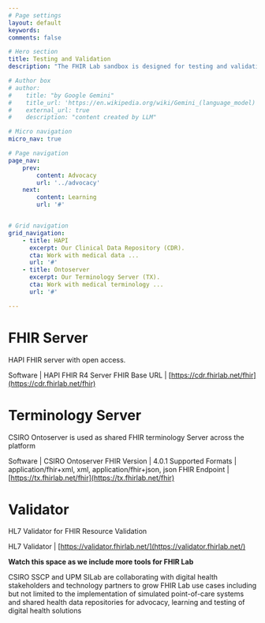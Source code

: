 ```yaml
---
# Page settings
layout: default
keywords:
comments: false

# Hero section
title: Testing and Validation
description: "The FHIR Lab sandbox is designed for testing and validation of standards-based digital health solutions. You can use the available resources below to test your applications and workflows. Please do not use or store real patient health information (PHI) or identifiable data. We strongly advice to use synthetic data exclusively for testing, validation, and learning."

# Author box
# author:
#    title: "by Google Gemini"
#    title_url: 'https://en.wikipedia.org/wiki/Gemini_(language_model)'
#    external_url: true
#    description: "content created by LLM"

# Micro navigation
micro_nav: true

# Page navigation
page_nav:
    prev:
        content: Advocacy
        url: '../advocacy'
    next:
        content: Learning
        url: '#'


# Grid navigation
grid_navigation:
    - title: HAPI
      excerpt: Our Clinical Data Repository (CDR).
      cta: Work with medical data ...
      url: '#'
    - title: Ontoserver
      excerpt: Our Terminology Server (TX).
      cta: Work with medical terminology ...
      url: '#'

---
```

# FHIR Server

   HAPI FHIR server with open access.

   Software | HAPI FHIR R4 Server
   FHIR Base URL | [https://cdr.fhirlab.net/fhir](https://cdr.fhirlab.net/fhir)
   

# Terminology Server

   CSIRO Ontoserver is used as shared FHIR terminology Server across the platform

   Software | CSIRO Ontoserver
   FHIR Version | 4.0.1
   Supported Formats | application/fhir+xml, xml, application/fhir+json, json
   FHIR Endpoint | [https://tx.fhirlab.net/fhir](https://tx.fhirlab.net/fhir)
    

# Validator

   HL7  Validator for FHIR Resource Validation

   HL7 Validator | [https://validator.fhirlab.net/](https://validator.fhirlab.net/)



<div class="callout callout--info">
<strong>Watch this space as we include more tools for FHIR Lab</strong>

<p>CSIRO SSCP and UPM SILab are collaborating with digital health stakeholders and technology partners to grow FHIR Lab use cases including but not limited to the implementation of simulated point-of-care systems and shared health data repositories for advocacy, learning and testing of digital health solutions</p> 
</div>
